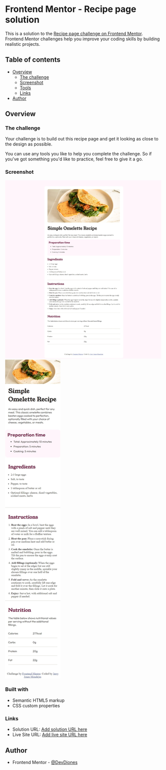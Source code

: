 # Frontend Mentor - Recipe page solution

This is a solution to the [Recipe page challenge on Frontend Mentor](https://www.frontendmentor.io/challenges/recipe-page-KiTsR8QQKm). Frontend Mentor challenges help you improve your coding skills by building realistic projects. 

## Table of contents

- [Overview](#overview)
  - [The challenge](#the-challenge)
  - [Screenshot](#screenshot)
  - [Tools](#built-with)
  - [Links](#links)
- [Author](#author)

## Overview

### The challenge

Your challenge is to build out this recipe page and get it looking as close to the design as possible.

You can use any tools you like to help you complete the challenge. So if you've got something you'd like to practice, feel free to give it a go.

### Screenshot

![](./assets/images/desktop-view.jpeg)
![](./assets/images/mobile-view.jpeg)

### Built with
- Semantic HTML5 markup
- CSS custom properties

### Links

- Solution URL: [Add solution URL here](https://github.com/DevDiones/Recipe-Page)
- Live Site URL: [Add live site URL here](https://devdiones.github.io/Recipe-Page/)

## Author

- Frontend Mentor - [@DevDiones](https://www.frontendmentor.io/profile/DevDiones)
